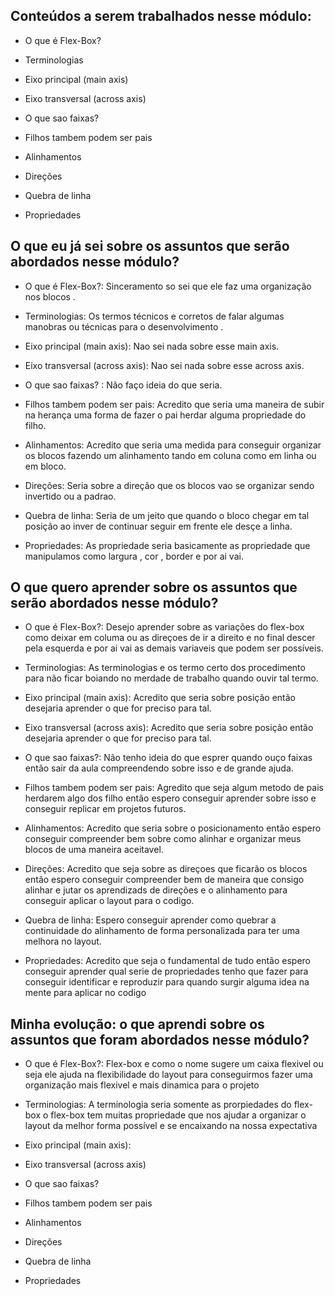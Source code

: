 ## Conteúdos a serem trabalhados nesse módulo:

- O que é Flex-Box?

- Terminologias

- Eixo principal (main axis)

- Eixo transversal (across axis)

- O que sao faixas?

- Filhos tambem podem ser pais

- Alinhamentos

- Direções

- Quebra de linha

- Propriedades

## O que eu já sei sobre os assuntos que serão abordados nesse módulo?

- O que é Flex-Box?:
  Sinceramento so sei que ele faz uma organização nos blocos .

- Terminologias:
  Os termos técnicos e corretos de falar algumas manobras ou técnicas para o desenvolvimento .

- Eixo principal (main axis):
  Nao sei nada sobre esse main axis.

- Eixo transversal (across axis):
  Nao sei nada sobre esse across axis.

- O que sao faixas? :
  Não faço ideia do que seria.

- Filhos tambem podem ser pais:
  Acredito que seria uma maneira de subir na herança uma forma de fazer o pai herdar alguma propriedade do filho.

- Alinhamentos:
  Acredito que seria uma medida para conseguir organizar os blocos fazendo um alinhamento tando em coluna como em linha ou em bloco.

- Direções:
  Seria sobre a direção que os blocos vao se organizar sendo invertido ou a padrao.

- Quebra de linha:
  Seria de um jeito que quando o bloco chegar em tal posição ao inver de continuar seguir em frente ele desçe a linha.

- Propriedades:
  As propriedade seria basicamente as propriedade que manipulamos como largura , cor , border e por ai vai.

## O que quero aprender sobre os assuntos que serão abordados nesse módulo?

- O que é Flex-Box?:
  Desejo aprender sobre as variações do flex-box como deixar em columa ou as direçoes de ir a direito e no final descer pela esquerda e por ai vai as demais variaveis que podem ser possíveis.

- Terminologias:
  As terminologias e os termo certo dos procedimento para não ficar boiando no merdade de trabalho quando ouvir tal termo.

- Eixo principal (main axis):
  Acredito que seria sobre posição então desejaria aprender o que for preciso para tal.

- Eixo transversal (across axis):
  Acredito que seria sobre posição então desejaria aprender o que for preciso para tal.

- O que sao faixas?:
  Não tenho ideia do que esprer quando ouço faixas então sair da aula compreendendo sobre isso e de grande ajuda.

- Filhos tambem podem ser pais:
  Agredito que seja algum metodo de pais herdarem algo dos filho então espero conseguir aprender sobre isso e conseguir replicar em projetos futuros.

- Alinhamentos:
  Acredito que seria sobre o posicionamento então espero conseguir compreender bem sobre como alinhar e organizar meus blocos de uma maneira aceitavel.

- Direções:
  Acredito que seja sobre as direçoes que ficarão os blocos então espero conseguir compreender bem de maneira que consigo alinhar e jutar os aprendizads de direções e o alinhamento para conseguir aplicar o layout para o codigo.

- Quebra de linha:
  Espero conseguir aprender como quebrar a continuidade do alinhamento de forma personalizada para ter uma melhora no layout.

- Propriedades:
  Acredito que seja o fundamental de tudo então espero conseguir aprender qual serie de propriedades tenho que fazer para conseguir identificar e reproduzir para quando surgir alguma idea na mente para aplicar no codigo

## Minha evolução: o que aprendi sobre os assuntos que foram abordados nesse módulo?

- O que é Flex-Box?:
 Flex-box e como o nome sugere um caixa flexivel ou seja ele ajuda na flexibilidade do layout para conseguirmos fazer uma organização mais flexivel e mais dinamica para o projeto

- Terminologias:
 A terminologia seria somente as prorpiedades do flex-box o flex-box tem muitas propriedade que nos ajudar a organizar o layout da melhor forma possível e se encaixando na nossa expectativa

- Eixo principal (main axis):

- Eixo transversal (across axis)

- O que sao faixas?

- Filhos tambem podem ser pais

- Alinhamentos

- Direções

- Quebra de linha

- Propriedades
